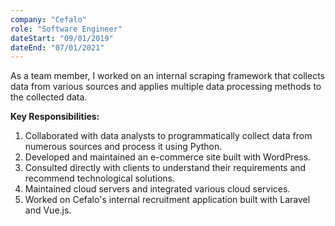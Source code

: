 ```yaml
---
company: "Cefalo"
role: "Software Engineer"
dateStart: "09/01/2019"
dateEnd: "07/01/2021"
---
```


As a team member, I worked on an internal scraping framework that collects data from various sources and applies multiple data processing methods to the collected data.

**Key Responsibilities:**
1. Collaborated with data analysts to programmatically collect data from numerous sources and process it using Python.
2. Developed and maintained an e-commerce site built with WordPress.
3. Consulted directly with clients to understand their requirements and recommend technological solutions.
4. Maintained cloud servers and integrated various cloud services.
5. Worked on Cefalo's internal recruitment application built with Laravel and Vue.js.